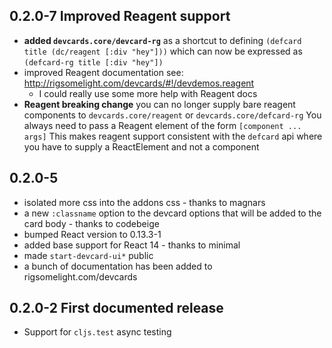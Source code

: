 ## 0.2.0-7 Improved Reagent support

* **added `devcards.core/devcard-rg`** as a shortcut to defining
  `(defcard title (dc/reagent [:div "hey"]))` which can now be
  expressed as `(defcard-rg title [:div "hey"])`
* improved Reagent documentation
  see: http://rigsomelight.com/devcards/#!/devdemos.reagent
  - I could really use some more help with Reagent docs
* **Reagent breaking change** you can no longer supply bare reagent components to
  `devcards.core/reagent` or `devcards.core/defcard-rg` You always
  need to pass a Reagent element of the form `[component ... args]`
  This makes reagent support consistent with the `defcard` api where you have to
  supply a ReactElement and not a component

## 0.2.0-5

* isolated more css into the addons css - thanks to magnars
* a new `:classname` option to the devcard options that will be added
to the card body - thanks to codebeige
* bumped React version to 0.13.3-1
* added base support for React 14 - thanks to minimal
* made `start-devcard-ui*` public
* a bunch of documentation has been added to rigsomelight.com/devcards

## 0.2.0-2 First documented release

* Support for `cljs.test` async testing

